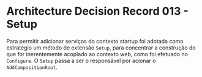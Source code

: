 # Architecture Decision Record 013 - Setup

Para permitir adicionar serviços do contexto startup foi adotada como estratégio um método de extensão `Setup`,
para concentrar a construção do que for inerentemente acoplado ao contexto web, como foi efetuado no `Configure`.
O `Setup` passa a ser o responsável por acionar o `AddCompositionRoot`.
